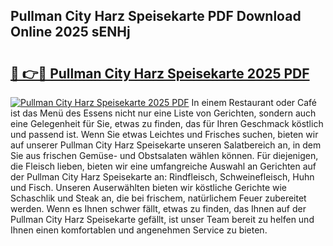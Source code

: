 ## Pullman City Harz Speisekarte PDF Download Online 2025 sENHj

# <h2><a href="http://gcaab6.nevu.top/?p=Pullman+City+Harz+Speisekarte">🔗 👉🔴 Pullman City Harz Speisekarte 2025 PDF</a></h2>

[![Pullman City Harz Speisekarte 2025 PDF](https://i.imgur.com/dBaPXMq.png)](http://gcaab6.nevu.top/?p=Pullman+City+Harz+Speisekarte)
In einem Restaurant oder Café ist das Menü des Essens nicht nur eine Liste von Gerichten, sondern auch eine Gelegenheit für Sie, etwas zu finden, das für Ihren Geschmack köstlich und passend ist. Wenn Sie etwas Leichtes und Frisches suchen, bieten wir auf unserer Pullman City Harz Speisekarte unseren Salatbereich an, in dem Sie aus frischen Gemüse- und Obstsalaten wählen können. Für diejenigen, die Fleisch lieben, bieten wir eine umfangreiche Auswahl an Gerichten auf der Pullman City Harz Speisekarte an: Rindfleisch, Schweinefleisch, Huhn und Fisch. Unseren Auserwählten bieten wir köstliche Gerichte wie Schaschlik und Steak an, die bei frischem, natürlichem Feuer zubereitet werden. Wenn es Ihnen schwer fällt, etwas zu finden, das Ihnen auf der Pullman City Harz Speisekarte gefällt, ist unser Team bereit zu helfen und Ihnen einen komfortablen und angenehmen Service zu bieten.
